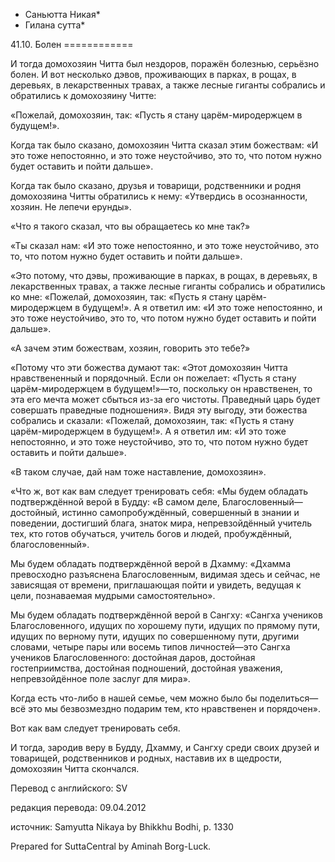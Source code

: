 * Саньютта Никая*
* Гилана сутта*

41\.10\. Болен
\=\=\=\=\=\=\=\=\=\=\=\=

И тогда домохозяин Читта был нездоров, поражён болезнью, серьёзно болен\. И вот несколько дэвов, проживающих в парках, в рощах, в деревьях, в лекарственных травах, а также лесные гиганты собрались и обратились к домохозяину Читте:

«Пожелай, домохозяин, так: «Пусть я стану царём\-миродержцем в будущем\!»\.

Когда так было сказано, домохозяин Читта сказал этим божествам: «И это тоже непостоянно, и это тоже неустойчиво, это то, что потом нужно будет оставить и пойти дальше»\.

Когда так было сказано, друзья и товарищи, родственники и родня домохозяина Читты обратились к нему: «Утвердись в осознанности, хозяин\. Не лепечи ерунды»\.

«Что я такого сказал, что вы обращаетесь ко мне так?»

«Ты сказал нам: «И это тоже непостоянно, и это тоже неустойчиво, это то, что потом нужно будет оставить и пойти дальше»\.

«Это потому, что дэвы, проживающие в парках, в рощах, в деревьях, в лекарственных травах, а также лесные гиганты собрались и обратились ко мне: «Пожелай, домохозяин, так: «Пусть я стану царём\-миродержцем в будущем\!»\. А я ответил им: «И это тоже непостоянно, и это тоже неустойчиво, это то, что потом нужно будет оставить и пойти дальше»\.

«А зачем этим божествам, хозяин, говорить это тебе?»

«Потому что эти божества думают так: «Этот домохозяин Читта нравствененный и порядочный\. Если он пожелает: «Пусть я стану царём\-миродержцем в будущем\!»—то, поскольку он нравственен, то эта его мечта может сбыться из\-за его чистоты\. Праведный царь будет совершать праведные подношения»\. Видя эту выгоду, эти божества собрались и сказали: «Пожелай, домохозяин, так: «Пусть я стану царём\-миродержцем в будущем\!»\. А я ответил им: «И это тоже непостоянно, и это тоже неустойчиво, это то, что потом нужно будет оставить и пойти дальше»\.

«В таком случае, дай нам тоже наставление, домохозяин»\.

«Что ж, вот как вам следует тренировать себя: «Мы будем обладать подтверждённой верой в Будду: «В самом деле, Благословенный—достойный, истинно самопробуждённый, совершенный в знании и поведении, достигший блага, знаток мира, непревзойдённый учитель тех, кто готов обучаться, учитель богов и людей, пробуждённый, благословенный»\.

Мы будем обладать подтверждённой верой в Дхамму: «Дхамма превосходно разъяснена Благословенным, видимая здесь и сейчас, не зависящая от времени, приглашающая пойти и увидеть, ведущая к цели, познаваемая мудрыми самостоятельно»\.

Мы будем обладать подтверждённой верой в Сангху: «Сангха учеников Благословенного, идущих по хорошему пути, идущих по прямому пути, идущих по верному пути, идущих по совершенному пути, другими словами, четыре пары или восемь типов личностей—это Сангха учеников Благословенного: достойная даров, достойная гостеприимства, достойная подношений, достойная уважения, непревзойдённое поле заслуг для мира»\.

Когда есть что\-либо в нашей семье, чем можно было бы поделиться—всё это мы безвозмездно подарим тем, кто нравственен и порядочен»\.

Вот как вам следует тренировать себя\.

И тогда, зародив веру в Будду, Дхамму, и Сангху среди своих друзей и товарищей, родственников и родных, наставив их в щедрости, домохозяин Читта скончался\.

Перевод с английского: SV

редакция перевода: 09\.04\.2012

источник: Samyutta Nikaya by Bhikkhu Bodhi, p\. 1330

Prepared for SuttaCentral by Aminah Borg\-Luck\.